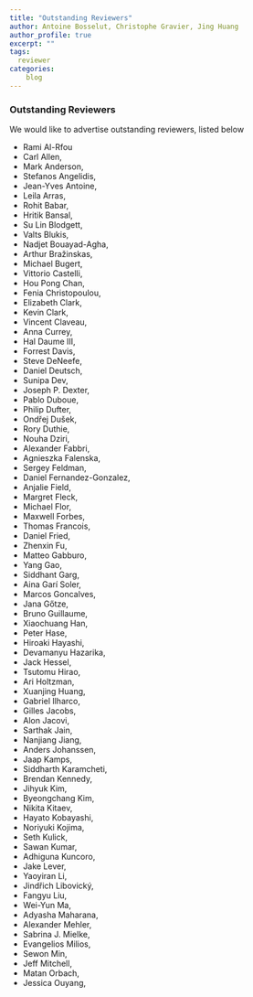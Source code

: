 ```yaml
---
title: "Outstanding Reviewers"
author: Antoine Bosselut, Christophe Gravier, Jing Huang
author_profile: true
excerpt: ""
tags:
  reviewer
categories:
    blog
---
```

### Outstanding Reviewers
We would like to advertise outstanding reviewers, listed below  

- Rami Al-Rfou
- Carl Allen,
- Mark Anderson,
- Stefanos Angelidis,
- Jean-Yves Antoine,
- Leila Arras,
- Rohit Babar,
- Hritik Bansal,
- Su Lin Blodgett,
- Valts Blukis,
- Nadjet Bouayad-Agha,
- Arthur Bra&#382;inskas,
- Michael Bugert,
- Vittorio Castelli,
- Hou Pong Chan,
- Fenia Christopoulou,
- Elizabeth Clark,
- Kevin Clark,
- Vincent Claveau,
- Anna Currey,
- Hal Daume III,
- Forrest Davis,
- Steve DeNeefe,
- Daniel Deutsch,
- Sunipa Dev,
- Joseph P. Dexter,
- Pablo Duboue,
- Philip Dufter,
- Ond&#345;ej Du&#353;ek,
- Rory Duthie,
- Nouha Dziri,
- Alexander Fabbri,
- Agnieszka Falenska,
- Sergey Feldman,
- Daniel Fernandez-Gonzalez,
- Anjalie Field,
- Margret Fleck,
- Michael Flor,
- Maxwell Forbes,
- Thomas Francois,
- Daniel Fried,
- Zhenxin Fu,
- Matteo Gabburo,
- Yang Gao,
- Siddhant Garg,
- Aina Gar&#237; Soler,
- Marcos Goncalves,
- Jana G&#337;tze,
- Bruno Guillaume,
- Xiaochuang Han,
- Peter Hase,
- Hiroaki Hayashi,
- Devamanyu Hazarika,
- Jack Hessel,
- Tsutomu Hirao,
- Ari Holtzman,
- Xuanjing Huang,
- Gabriel Ilharco,
- Gilles Jacobs,
- Alon Jacovi,
- Sarthak Jain,
- Nanjiang Jiang,
- Anders Johanssen,
- Jaap Kamps,
- Siddharth Karamcheti,
- Brendan Kennedy,
- Jihyuk Kim,
- Byeongchang Kim,
- Nikita Kitaev,
- Hayato Kobayashi,
- Noriyuki Kojima,
- Seth Kulick,
- Sawan Kumar,
- Adhiguna Kuncoro,
- Jake Lever,
- Yaoyiran Li,
- Jind&#345;ich Libovick&#253;,
- Fangyu Liu,
- Wei-Yun Ma,
- Adyasha Maharana,
- Alexander Mehler,
- Sabrina J. Mielke,
- Evangelios Milios,
- Sewon Min,
- Jeff Mitchell,
- Matan Orbach,
- Jessica Ouyang,
